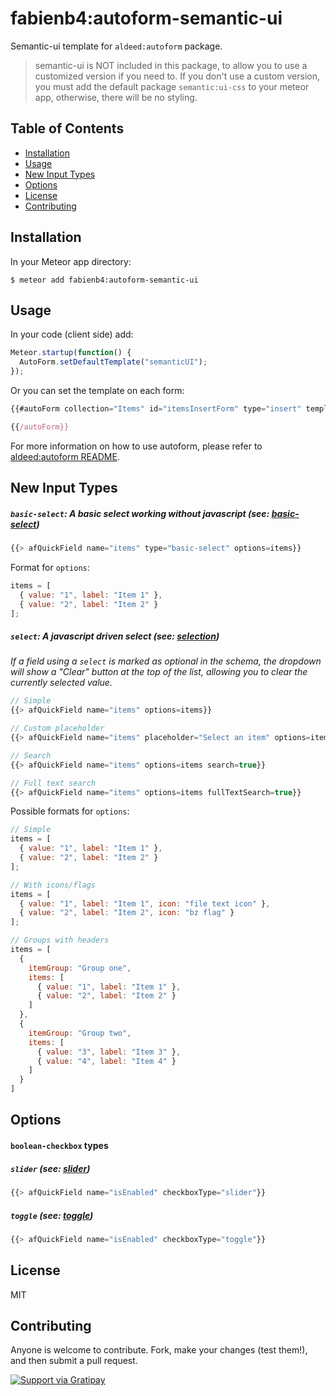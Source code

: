 # fabienb4:autoform-semantic-ui

Semantic-ui template for `aldeed:autoform` package.

> semantic-ui is NOT included in this package, to allow you to use a customized version if you need to. If you don't use a custom version, you must add the default package `semantic:ui-css` to your meteor app, otherwise, there will be no styling.

## Table of Contents

- [Installation](#installation)
- [Usage](#usage)
- [New Input Types](#new-input-types)
- [Options](#options)
- [License](#license)
- [Contributing](#contributing)

## Installation

In your Meteor app directory:

```
$ meteor add fabienb4:autoform-semantic-ui
```

## Usage

In your code (client side) add:
```js
Meteor.startup(function() {
  AutoForm.setDefaultTemplate("semanticUI");
});
```

Or you can set the template on each form:
```js
{{#autoForm collection="Items" id="itemsInsertForm" type="insert" template="semanticUI"}}

{{/autoForm}}
```

For more information on how to use autoform, please refer to [aldeed:autoform README](https://github.com/aldeed/meteor-autoform/blob/master/README.md).

## New Input Types

##### `basic-select`: A basic select working without javascript (see: [basic-select](http://semantic-ui.com/collections/form.html#basic-select))

```js
{{> afQuickField name="items" type="basic-select" options=items}}
```


Format for `options`:

```js
items = [
  { value: "1", label: "Item 1" },
  { value: "2", label: "Item 2" }
];
```

##### `select`: A javascript driven select (see: [selection](http://semantic-ui.com/modules/dropdown.html#selection))

_If a field using a `select` is marked as optional in the schema, the dropdown will show a "Clear" button at the top of the list, allowing you to clear the currently selected value._

```js
// Simple
{{> afQuickField name="items" options=items}}

// Custom placeholder
{{> afQuickField name="items" placeholder="Select an item" options=items}}

// Search
{{> afQuickField name="items" options=items search=true}}

// Full text search
{{> afQuickField name="items" options=items fullTextSearch=true}}
```

Possible formats for `options`:
```js
// Simple
items = [
  { value: "1", label: "Item 1" },
  { value: "2", label: "Item 2" }
];

// With icons/flags
items = [
  { value: "1", label: "Item 1", icon: "file text icon" },
  { value: "2", label: "Item 2", icon: "bz flag" }
];

// Groups with headers
items = [
  {
    itemGroup: "Group one",
    items: [
      { value: "1", label: "Item 1" },
      { value: "2", label: "Item 2" }
    ]
  },
  {
    itemGroup: "Group two",
    items: [
      { value: "3", label: "Item 3" },
      { value: "4", label: "Item 4" }
    ]
  }
]
```

## Options

#### `boolean-checkbox` types

##### `slider` (see: [slider](http://semantic-ui.com/modules/checkbox.html#slider))

```js
{{> afQuickField name="isEnabled" checkboxType="slider"}}
```

##### `toggle` (see: [toggle](http://semantic-ui.com/modules/checkbox.html#toggle))

```js
{{> afQuickField name="isEnabled" checkboxType="toggle"}}
```

## License

MIT

## Contributing

Anyone is welcome to contribute. Fork, make your changes (test them!), and then submit a pull request.

[![Support via Gratipay](https://cdn.rawgit.com/gratipay/gratipay-badge/2.3.0/dist/gratipay.svg)](https://gratipay.com/fabienb4/)
